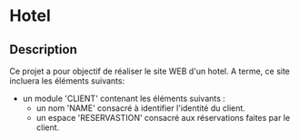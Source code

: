 # Hotel

## Description

Ce projet a pour objectif de réaliser le site WEB d'un hotel.
A terme, ce site incluera les éléments suivants:

- un module 'CLIENT' contenant les éléments suivants :
  - un nom 'NAME' consacré à identifier l'identité du client.
  - un espace 'RESERVASTION' consacré aux réservations faites par le client.
